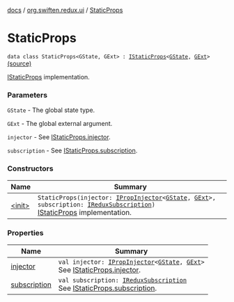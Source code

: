 [docs](../../index.md) / [org.swiften.redux.ui](../index.md) / [StaticProps](./index.md)

# StaticProps

`data class StaticProps<GState, GExt> : `[`IStaticProps`](../-i-static-props/index.md)`<`[`GState`](index.md#GState)`, `[`GExt`](index.md#GExt)`>` [(source)](https://github.com/protoman92/KotlinRedux/tree/master/common/common-ui/src/main/kotlin/org/swiften/redux/ui/Props.kt#L38)

[IStaticProps](../-i-static-props/index.md) implementation.

### Parameters

`GState` - The global state type.

`GExt` - The global external argument.

`injector` - See [IStaticProps.injector](../-i-static-props/injector.md).

`subscription` - See [IStaticProps.subscription](../-i-static-props/subscription.md).

### Constructors

| Name | Summary |
|---|---|
| [&lt;init&gt;](-init-.md) | `StaticProps(injector: `[`IPropInjector`](../-i-prop-injector/index.md)`<`[`GState`](index.md#GState)`, `[`GExt`](index.md#GExt)`>, subscription: `[`IReduxSubscription`](../../org.swiften.redux.core/-i-redux-subscription/index.md)`)`<br>[IStaticProps](../-i-static-props/index.md) implementation. |

### Properties

| Name | Summary |
|---|---|
| [injector](injector.md) | `val injector: `[`IPropInjector`](../-i-prop-injector/index.md)`<`[`GState`](index.md#GState)`, `[`GExt`](index.md#GExt)`>`<br>See [IStaticProps.injector](../-i-static-props/injector.md). |
| [subscription](subscription.md) | `val subscription: `[`IReduxSubscription`](../../org.swiften.redux.core/-i-redux-subscription/index.md)<br>See [IStaticProps.subscription](../-i-static-props/subscription.md). |
